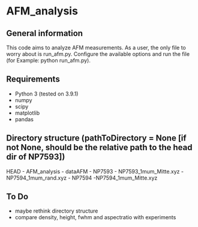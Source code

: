 # AFM_analysis

## General information
This code aims to analyze AFM measurements. As a user, the only file to worry about is run_afm.py. Configure the available options and run the file (for Example:       python run_afm.py).

## Requirements
- Python 3 (tested on 3.9.1)
- numpy
- scipy
- matplotlib
- pandas

## Directory structure (pathToDirectory = None [if not None, should be the relative path to the head dir of NP7593])
HEAD
    - AFM_analysis
    - dataAFM
        - NP7593
            - NP7593_1mum_Mitte.xyz
            - NP7594_1mum_rand.xyz
        - NP7594
            -NP7594_1mum_Mitte.xyz



## To Do
- maybe rethink directory structure
- compare density, height, fwhm and aspectratio with experiments
